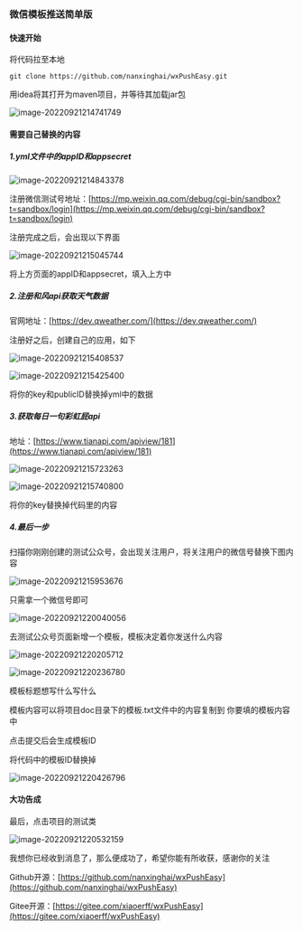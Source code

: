 ### 微信模板推送简单版
#### 快速开始

将代码拉至本地

```shell
git clone https://github.com/nanxinghai/wxPushEasy.git
```

用idea将其打开为maven项目，并等待其加载jar包

![image-20220921214741749](https://raw.githubusercontent.com/nanxinghai/PicGo/main/202209212147894.png)

#### 需要自己替换的内容

##### 1.yml文件中的appID和appsecret

![image-20220921214843378](https://raw.githubusercontent.com/nanxinghai/PicGo/main/202209212148478.png)

注册微信测试号地址：[https://mp.weixin.qq.com/debug/cgi-bin/sandbox?t=sandbox/login](https://mp.weixin.qq.com/debug/cgi-bin/sandbox?t=sandbox/login)

注册完成之后，会出现以下界面

![image-20220921215045744](https://raw.githubusercontent.com/nanxinghai/PicGo/main/202209212150841.png)

将上方页面的appID和appsecret，填入上方中

##### 2.注册和风api获取天气数据

官网地址：[https://dev.qweather.com/](https://dev.qweather.com/)

注册好之后，创建自己的应用，如下

![image-20220921215408537](https://raw.githubusercontent.com/nanxinghai/PicGo/main/202209212154635.png)

![image-20220921215425400](https://raw.githubusercontent.com/nanxinghai/PicGo/main/202209212154506.png)

将你的key和publicID替换掉yml中的数据

##### 3.获取每日一句彩虹屁api

地址：[https://www.tianapi.com/apiview/181](https://www.tianapi.com/apiview/181)

![image-20220921215723263](https://raw.githubusercontent.com/nanxinghai/PicGo/main/202209212157374.png)

![image-20220921215740800](https://raw.githubusercontent.com/nanxinghai/PicGo/main/202209212157900.png)

将你的key替换掉代码里的内容

##### 4.最后一步

扫描你刚刚创建的测试公众号，会出现关注用户，将关注用户的微信号替换下图内容

![image-20220921215953676](https://raw.githubusercontent.com/nanxinghai/PicGo/main/202209212159764.png)

只需拿一个微信号即可

![image-20220921220040056](https://raw.githubusercontent.com/nanxinghai/PicGo/main/202209212200162.png)

去测试公众号页面新增一个模板，模板决定着你发送什么内容

![image-20220921220205712](https://raw.githubusercontent.com/nanxinghai/PicGo/main/202209212202813.png)

![image-20220921220236780](https://raw.githubusercontent.com/nanxinghai/PicGo/main/202209212202886.png)

模板标题想写什么写什么

模板内容可以将项目doc目录下的模板.txt文件中的内容复制到   你要填的模板内容中

点击提交后会生成模板ID

将代码中的模板ID替换掉

![image-20220921220426796](https://raw.githubusercontent.com/nanxinghai/PicGo/main/202209212204922.png)

#### 大功告成

最后，点击项目的测试类

![image-20220921220532159](https://raw.githubusercontent.com/nanxinghai/PicGo/main/202209212205261.png)

我想你已经收到消息了，那么便成功了，希望你能有所收获，感谢你的关注

Github开源：[https://github.com/nanxinghai/wxPushEasy](https://github.com/nanxinghai/wxPushEasy)

Gitee开源：[https://gitee.com/xiaoerff/wxPushEasy](https://gitee.com/xiaoerff/wxPushEasy)

